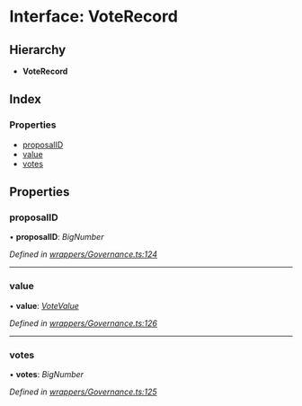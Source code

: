 # Interface: VoteRecord

## Hierarchy

* **VoteRecord**

## Index

### Properties

* [proposalID](_wrappers_governance_.voterecord.md#proposalid)
* [value](_wrappers_governance_.voterecord.md#value)
* [votes](_wrappers_governance_.voterecord.md#votes)

## Properties

###  proposalID

• **proposalID**: *BigNumber*

*Defined in [wrappers/Governance.ts:124](https://github.com/celo-org/celo-monorepo/blob/master/packages/sdk/contractkit/src/wrappers/Governance.ts#L124)*

___

###  value

• **value**: *[VoteValue](../enums/_wrappers_governance_.votevalue.md)*

*Defined in [wrappers/Governance.ts:126](https://github.com/celo-org/celo-monorepo/blob/master/packages/sdk/contractkit/src/wrappers/Governance.ts#L126)*

___

###  votes

• **votes**: *BigNumber*

*Defined in [wrappers/Governance.ts:125](https://github.com/celo-org/celo-monorepo/blob/master/packages/sdk/contractkit/src/wrappers/Governance.ts#L125)*
